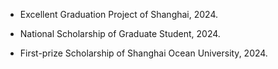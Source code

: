 - Excellent Graduation Project of Shanghai, 2024.

- National Scholarship of Graduate Student, 2024.

- First-prize Scholarship of Shanghai Ocean University, 2024.
